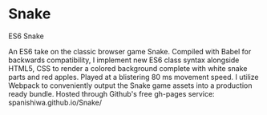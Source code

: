# Snake
ES6 Snake

An ES6 take on the classic browser game Snake. Compiled with Babel for backwards compatibility, I implement new ES6 class syntax alongside HTML5, CSS to render a colored background complete with white snake parts and red apples. Played at a blistering 80 ms movement speed. I utilize Webpack to conveniently output the Snake game assets into a production ready bundle. Hosted through Github's free gh-pages service: spanishiwa.github.io/Snake/
